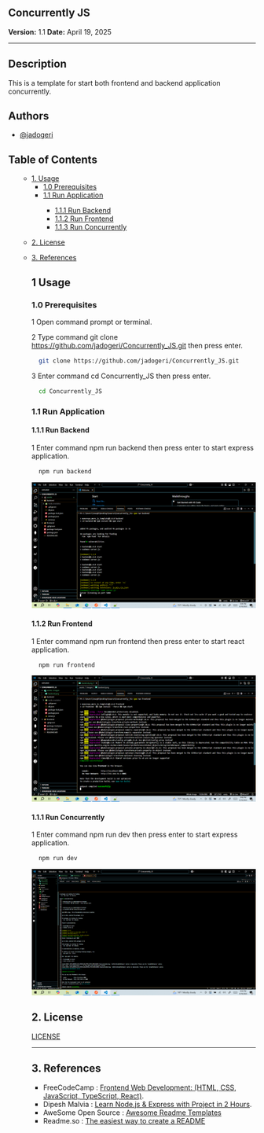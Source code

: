 ## **Concurrently JS**

**Version:** 1.1
**Date:** April 19, 2025

---

## Description

This is a template for start both frontend and backend application concurrently.

## Authors

- [@jadogeri](https://www.github.com/jadogeri)



## Table of Contents

<ul>
    <ul>
        <li><a href="#1-usage">1. Usage</a>
        <ul>
           <li><a href="#10-prerequisites">1.0 Prerequisites</a> </li>
            <li><a href="#11-run-application">1.1 Run Application</a> </li>
            <ul>
              <li><a href="#111-run-backend">1.1.1 Run Backend</a> </li>
              <li><a href="#112-run-frontend">1.1.2 Run Frontend</a> </li>
             <li><a href="#111-run-concurrently">1.1.3 Run Concurrently</a> </li>
            </ul>
        </ul>
        </li>
    </ul> 
    <ul>  
        <li><a href="#2-license">2. License</a>
        </li>
    </ul> 
    <ul> 
        <li><a href="#3-references">3. References</a>
        </li>
    <ul>
</ul>

## **1 Usage**

### **1.0 Prerequisites**

1 Open command prompt or terminal.

2 Type command git clone https://github.com/jadogeri/Concurrently_JS.git then press enter.

```bash
  git clone https://github.com/jadogeri/Concurrently_JS.git
```

3 Enter command cd Concurrently_JS then press enter.

```bash
  cd Concurrently_JS
```
### **1.1 Run Application**

#### **1.1.1 Run Backend**

1 Enter command npm run backend then press enter to start express application.

```bash
  npm run backend
```

![screenshot](assets/images/backend.png)

#### **1.1.2 Run Frontend**

1 Enter command npm run frontend then press enter to start react application.

```bash
  npm run frontend
```
![screenshot](assets/images/frontend.png)

#### **1.1.1 Run Concurrently**

1 Enter command npm run dev then press enter to start express application.

```bash
  npm run dev
```
![screenshot](assets/images/concurrently.png)

## **2. License**

[LICENSE](/LICENSE)

---

## **3. References**

* FreeCodeCamp : [Frontend Web Development: (HTML, CSS, JavaScript, TypeScript, React)](https://www.youtube.com/watch?v=MsnQ5uepIa).
* Dipesh Malvia : [Learn Node.js &amp; Express with Project in 2 Hours](https://www.youtube.com/watch?v=H9M02of22z4&t=140s).
* AweSome Open Source : [Awesome Readme Templates](https://awesomeopensource.com/project/elangosundar/awesome-README-templates)
* Readme.so : [The easiest way to create a README](https://readme.so/)

